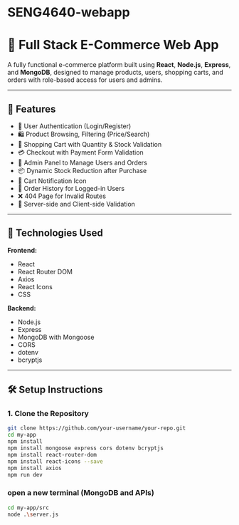 # SENG4640-webapp
# 🛒 Full Stack E-Commerce Web App

A fully functional e-commerce platform built using **React**, **Node.js**, **Express**, and **MongoDB**, designed to manage products, users, shopping carts, and orders with role-based access for users and admins.

---

## 🚀 Features

- 🔐 User Authentication (Login/Register)
- 🛍️ Product Browsing, Filtering (Price/Search)
- 🛒 Shopping Cart with Quantity & Stock Validation
- 💳 Checkout with Payment Form Validation
- 👤 Admin Panel to Manage Users and Orders
- 📦 Dynamic Stock Reduction after Purchase
- 🔔 Cart Notification Icon
- 📃 Order History for Logged-in Users
- ❌ 404 Page for Invalid Routes
- 🔧 Server-side and Client-side Validation

---

## 🧱 Technologies Used

**Frontend:**
- React
- React Router DOM
- Axios
- React Icons
- CSS

**Backend:**
- Node.js
- Express
- MongoDB with Mongoose
- CORS
- dotenv
- bcryptjs


---

## 🛠️ Setup Instructions

### 1. Clone the Repository

```bash
git clone https://github.com/your-username/your-repo.git
cd my-app
npm install
npm install mongoose express cors dotenv bcryptjs
npm install react-router-dom
npm install react-icons --save
npm install axios
npm run dev
```
### open a new terminal (MongoDB and APIs)

```bash
cd my-app/src
node .\server.js
```